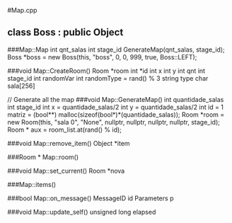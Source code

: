 #Map.cpp

## class Boss : public Object


###Map::Map
    int qnt_salas
    int stage_id
    GenerateMap(qnt_salas, stage_id);
    Boss *boss = new Boss(this, "boss", 0, 0, 999, true, Boss::LEFT);

###void Map::CreateRoom()
    Room *room
    int *id
    int x
    int y
    int qnt
    int stage_id
    int randomVar
    int randomType = rand() % 3 
    string type
    char sala[256]
  
// Generate all the map
###void Map::GenerateMap()
    int quantidade_salas
    int stage_id
    int x = quantidade_salas/2
    int y = quantidade_salas/2
    int id = 1
    matriz = (bool**) malloc(sizeof(bool*)*(quantidade_salas));
    Room *room = new Room(this, "sala 0", "None", nullptr, nullptr, nullptr, nullptr, stage_id);
    Room * aux = room_list.at(rand() % id);
    
    
###void Map::remove_item()
    Object *item

###Room * Map::room()

###void Map::set_current()
    Room *nova

###Map::items() 

###bool Map::on_message()
    MessageID id
    Parameters p

###void Map::update_self()
    unsigned long elapsed
